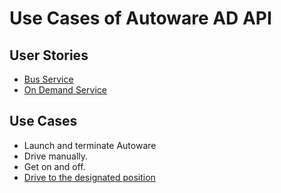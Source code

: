 # Use Cases of Autoware AD API

## User Stories

- [Bus Service](bus-service.md)
- [On Demand Service](on-demand-service.md)

## Use Cases

- Launch and terminate Autoware
- Drive manually.
- Get on and off.
- [Drive to the designated position](drive-designated-position.md)
